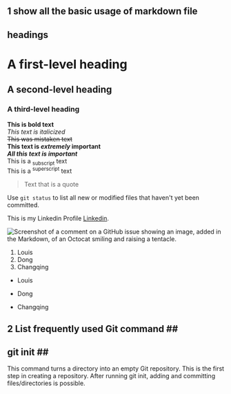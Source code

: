 ## 1 show all the basic usage of markdown file ##
## headings ##
# A first-level heading
## A second-level heading
### A third-level heading

**This is bold text** <br>
_This text is italicized_ <br>
~~This was mistaken text~~ <br>
**This text is _extremely_ important** <br>
***All this text is important*** <br>
This is a <sub>subscript</sub> text <br>
This is a <sup>superscript</sup> text <br>

> Text that is a quote  <br>

Use `git status` to list all new or modified files that haven't yet been committed. <br>

This is my Linkedin Profile [Linkedin](https://www.linkedin.com/in/changqing-dong-72788451/). <br>

![Screenshot of a comment on a GitHub issue showing an image, added in the Markdown, of an Octocat smiling and raising a tentacle.](https://myoctocat.com/assets/images/base-octocat.svg)  <br>
1. Louis
1. Dong
1. Changqing   <br>
- Louis 
* Dong
+ Changqing  <br>

## 2 List frequently used Git command ##  <br>
## git init  ## <br>
This command turns a directory into an empty Git repository. This is the first step in creating a repository. After running git init, adding and committing files/directories is possible.



